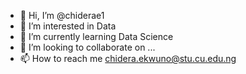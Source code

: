 - 👋 Hi, I’m @chiderae1
- 👀 I’m interested in Data
- 🌱 I’m currently learning Data Science
- 💞️ I’m looking to collaborate on ...
- 📫 How to reach me chidera.ekwuno@stu.cu.edu.ng

<!---
chiderae1/chiderae1 is a ✨ special ✨ repository because its `README.md` (this file) appears on your GitHub profile.
You can click the Preview link to take a look at your changes.
--->

